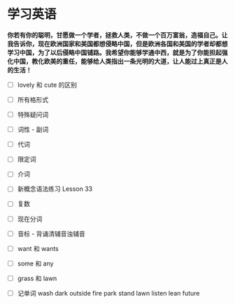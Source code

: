 # 学习英语

**你若有你的聪明，甘愿做一个学者，拯救人类，不做一个百万富翁，造福自己。让我告诉你，现在欧洲国家和美国都想侵略中国，但是欧洲各国和美国的学者却都想学习中国，为了以后侵略中国铺路。我希望你能够学通中西，就是为了你能担起强化中国，教化欧美的重任，能够给人类指出一条光明的大道，让人能过上真正是人的生活！**

- [ ] lovely 和 cute 的区别

- [ ] 所有格形式

- [ ] 特殊疑问词

- [ ] 词性 - 副词

- [ ] 代词

- [ ] 限定词

- [ ] 介词

- [ ] 新概念语法练习 Lesson 33

- [ ] 复数

- [ ] 现在分词

- [ ] 音标 - 背诵清辅音浊辅音

- [ ] want 和 wants

- [ ] some 和 any

- [ ] grass 和 lawn

- [ ] 记单词 wash dark outside fire park stand lawn listen lean future
